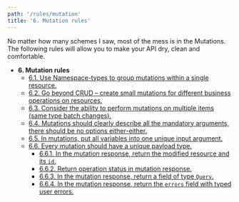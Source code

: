 ```yaml
---
path: '/rules/mutation'
title: '6. Mutation rules'
---
```


No matter how many schemes I saw, most of the mess is in the Mutations. The following rules will allow you to make your API dry, clean and comfortable.

- **6. Mutation rules**
  - [6.1. Use Namespace-types to group mutations within a single resource.](./mutation-namespaces.md)
  - [6.2. Go beyond CRUD – create small mutations for different business operations on resources.](./mutation-business-operations.md)
  - [6.3. Consider the ability to perform mutations on multiple items (same type batch changes).](./mutation-batch-changes.md)
  - [6.4. Mutations should clearly describe all the mandatory arguments, there should be no options either-either.](./mutation-required-args.md)
  - [6.5. In mutations, put all variables into one unique input argument.](./mutation-input-arg.md)
  - [6.6. Every mutation should have a unique payload type.](./mutation-payload.md)
    - [6.6.1. In the mutation response, return the modified resource and its `id`.](./mutation-payload-record.md)
    - [6.6.2. Return operation status in mutation response.](./mutation-payload-status.md)
    - [6.6.3. In the mutation response, return a field of type `Query`.](./mutation-payload-query.md)
    - [6.6.4. In the mutation response, return the `errors` field with typed user errors.](./mutation-payload-errors.md)
